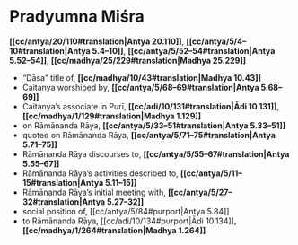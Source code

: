 # Pradyumna Miśra

**[[cc/antya/20/110#translation|Antya 20.110]]**, **[[cc/antya/5/4–10#translation|Antya 5.4–10]]**, **[[cc/antya/5/52–54#translation|Antya 5.52–54]]**, **[[cc/madhya/25/229#translation|Madhya 25.229]]**

* “Dāsa” title of, **[[cc/madhya/10/43#translation|Madhya 10.43]]**
* Caitanya worshiped by, **[[cc/antya/5/68–69#translation|Antya 5.68–69]]**
* Caitanya’s associate in Purī, **[[cc/adi/10/131#translation|Ādi 10.131]]**, **[[cc/madhya/1/129#translation|Madhya 1.129]]**
* on Rāmānanda Rāya, **[[cc/antya/5/33–51#translation|Antya 5.33–51]]**
* quoted on Rāmānanda Rāya, **[[cc/antya/5/71–75#translation|Antya 5.71–75]]**
* Rāmānanda Rāya discourses to, **[[cc/antya/5/55–67#translation|Antya 5.55–67]]**
* Rāmānanda Rāya’s activities described to, **[[cc/antya/5/11–15#translation|Antya 5.11–15]]**
* Rāmānanda Rāya’s initial meeting with, **[[cc/antya/5/27–32#translation|Antya 5.27–32]]**
* social position of, [[cc/antya/5/84#purport|Antya 5.84]]
* to Rāmānanda Rāya, [[cc/adi/10/134#purport|Ādi 10.134]], **[[cc/madhya/1/264#translation|Madhya 1.264]]**
